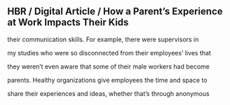 ## HBR / Digital Article / How a Parent’s Experience at Work Impacts Their Kids

their communication skills. For example, there were supervisors in

my studies who were so disconnected from their employees’ lives that

they weren’t even aware that some of their male workers had become

parents. Healthy organizations give employees the time and space to

share their experiences and ideas, whether that’s through anonymous